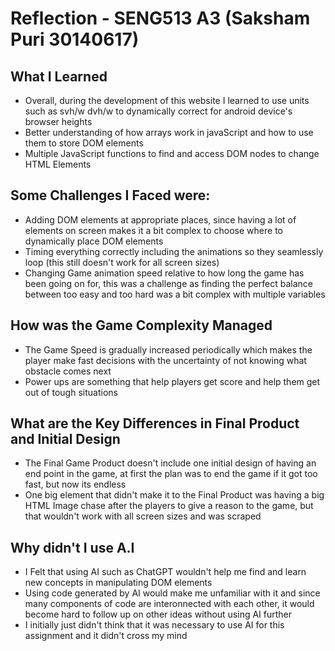 # Reflection - SENG513 A3 (Saksham Puri 30140617)
## What I Learned
- Overall, during the development of this website I learned to use units such as svh/w dvh/w to dynamically correct for android device's browser heights
- Better understanding of how arrays work in javaScript and how to use them to store DOM elements
- Multiple JavaScript functions to find and access DOM nodes to change HTML Elements
## Some Challenges I Faced were:
- Adding DOM elements at appropriate places, since having a lot of elements on screen  makes it a bit complex to choose where to dynamically place DOM elements
- Timing everything correctly including the animations so they seamlessly loop (this still doesn't work for all screen sizes)
- Changing Game animation speed relative to how long the game has been going on for, this was a challenge as finding the perfect balance between too easy and too hard was a bit complex with multiple variables
## How was the Game Complexity Managed
- The Game Speed is gradually increased periodically which makes the player make fast decisions with the uncertainty of not knowing what obstacle comes next
- Power ups are something that help players get score and help them get out of tough situations
## What are the Key Differences in Final Product and Initial Design
- The Final Game Product doesn't include one initial design of having an end point in the game, at first the plan was to end the game if it got too fast, but now its endless
- One big element that didn't make it to the Final Product was having a big HTML Image chase after the players to give a reason to the game, but that wouldn't work with all screen sizes and was scraped
## Why didn't I use A.I
- I Felt that using AI such as ChatGPT wouldn't help me find and learn new concepts in manipulating DOM elements
- Using code generated by AI would make me unfamiliar with it and since many components of code are interonnected with each other, it would become hard to follow up on other ideas without using AI further
- I initially just didn't think that it was necessary to use AI for this assignment and it didn't cross my mind